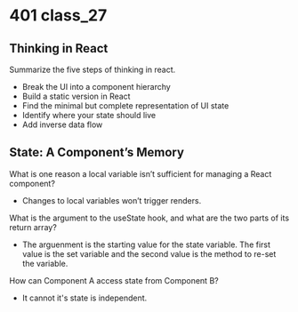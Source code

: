 # 401 class_27

## Thinking in React

Summarize the five steps of thinking in react.

- Break the UI into a component hierarchy
- Build a static version in React
- Find the minimal but complete representation of UI state
- Identify where your state should live
- Add inverse data flow

## State: A Component’s Memory

What is one reason a local variable isn’t sufficient for managing a React component?

- Changes to local variables won’t trigger renders.

What is the argument to the useState hook, and what are the two parts of its return array?

- The arguenment is the starting value for the state variable. The first value is the set variable and the second value is the method to re-set the variable.

How can Component A access state from Component B?

- It cannot it's state is independent.
